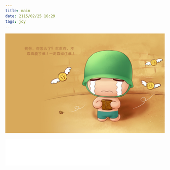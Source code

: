 ```yaml
---
title: main
date: 2115/02/25 16:29
tags: joy
---
```

![](https://raw.githubusercontent.com/stardew516/document/development/folder/assert/main.jpg)
<iframe frameborder="no" border="0" marginwidth="0" marginheight="0" width=330 height=86 src="//music.163.com/outchain/player?type=2&id=450518399&auto=1&height=66"></iframe>